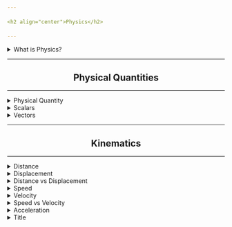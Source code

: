 ```yaml
---

<h2 align="center">Physics</h2>

---
```


<details>
<summary>What is Physics?</summary>
<br>

---

### Physics

The word **Physics** originates from the Greek word *physikḗ* (Physica), which means nature.  

> **Physics is the natural science that studies matter, its fundamental constituents, its motion, its behaviour through space and time and the related entities of energy and force. The main goal of physics is to understand how the universe behaves.**  

Simply put, it observes nature, represents it mathematically and concludes with the experiment.

<br>

<p align="center">

<img style="border: 2px solid cyan;" src="resources/physics-intro.jpg" alt="physics-intro" width=50%> 
---


[//]: # (using css is prohibited in github markdown)

</p>

</details>

---

<h2 align="center">Physical Quantities</h2>

---

<details>
<summary>Physical Quantity</summary>
<br>

---

### Physical Quantity

> Physical quantity is a physical property of a phenomenon, body or substance that can be quantified by measurement.  

A physical quantity can be expressed as the combination of a magnitude expressed by a number - usually a real number and a standard unit.

<br>

#### There are two types of physical quantities

<br>

1. Base Quantities

2. Derived Quantities

---

</details>

<details>
<summary>Scalars</summary>
<br>

---

### Scalar Quantity

> Physical quantities which have magnitude only and do not depend on direction are called Scalars.

<br>  

- Scalar quantities are usually represented by a real number(magnitude) and a unit with its symbol.
- The Scalars can be compared only when they have same physical dimension(units).
- Operations with scalars such as addition, subtraction, multiplication and division follow the basic rules of elementry algebra.

<br>  

**Mass, speed, distance, volume** and **temperature** are some examples of scalars.  

---

</details>

<details>
<summary>Vectors</summary>
<br>

---

### Vector Quantity

> Physical quantities that possess both magnitude and direction and whose operations obey the axioms of vector space are known as vectors.  

<br>

- Vectors are written in capital letters A, B, C with an arrow above them which represents their  direction.
- The magnitude of vectors are denoted by |A|, |B|, |C| or are simply written in _italic_.

<br>

**Velocity, acceleration, displacement, force and momentum are some examples of vectors.**

---

</details>

---

<h2 align="center">Kinematics</h2>

---

<details>
<summary>Distance</summary>
<br>

---

### Distance [s]

> Distance is defined as **the magnitude or amount of space between two points, without any regard to direction. We can define distance as to how much ground an object has covered despite its starting or ending point.**

Note that the distance between two positions is not the same as the distance traveled between them. Distance traveled is the total length of the path traveled between two positions.

Distance is a scalar quantity as it only depends upon the magnitude and not the direction. Distance has no direction and, thus, no sign. For example, the distance a man walks is 2.0 meter. The distance the airplane passenger walks is 4.0 meter.


- Distance is scalar
- The SI Unit of distance is meter(m).
- Dimension = ""

> **d** = **√ (x<sub>2</sub>** - **x<sub>1</sub>)<sup>2</sup>** + **(y<sub>2</sub>** - **y<sub>1</sub>)**<sup>2</sup>

- **d** = distance
- **(x<sub>1</sub>** - **y<sub>1</sub>)** = coordinates of the first point
- **(x<sub>2</sub>** - **y<sub>2</sub>)** = coordinates of the second point

---

<details>
<summary>Distance Traveled</summary>
<br>

---

### Distance Traveled

> The total length of the path traveled between two positions.

It is important to note that the distance traveled, however, can be greater than the magnitude of the displacement (by magnitude, we mean just the size of the displacement without regard to its direction; that is, just a number with a unit). For example, the professor could pace back and forth many times, perhaps walking a distance of 150 meter during a lecture, yet still end up only 2.0 meter to the right of her starting point. In this case her displacement would be +2.0 meter, the magnitude of her displacement would be 2.0 m, but the distance she traveled would be 150 meter.

---

</details>

---

</details>




<details>
<summary>Displacement</summary>
<br>

---

### Displacement [s]

> The change of position of a body in a particular direction is called its displacement. It is the shortest distance between two points with regard of direction.

By definition it is a vector quantity. If a body moves from a position A to another position B, we can represent its displacement by drawing a line from A to B. The direction of displacement can be shown by puttin an arrow head at B, which indicates the direction of displacement.

Displacement **Δx** is the change in position of an object. In symbols, displacement **Δx** is defined to be  

> **Δx** = **x<sub>f</sub>** - **x<sub>i</sub>**

- <b>Δx</b> is the symbol used to represent displacement. The Greek letter **Δ**(delta) always means “change in” whatever quantity follows it.
- <b>x<sub>f</sub></b> refers to the value of the final position
- <b>x<sub>i</sub></b> refers to the value of the initial position

<br>

Displacement is a vector. This means it has a direction as well as a magnitude and is represented visually as an arrow that points from the initial position to the final position.

- Displacement is a vector quantity.
- The SI Unit of displacement is meter(m).
- Dimension = ""

---

</details>


<details>
<summary>Distance vs Displacement</summary>
<br>

---

Distance | Displacement
--|--
The complete length of the path between any two points is called distance. | Displacement is the direct length between any two points when measured along the minimum path between them.
Distance is a scalar quantity as it only depends upon the magnitude and not the direction. | Displacement is a vector quantity as it depends upon both magnitude and direction.
Distance can only have positive values. | Displacement can be positive, negative and even zero.

---

</details>

<details>
<summary>Speed</summary>
<br>

---

### Speed

> The rate of change of position of an object with respect to time. Speed refers to how fast an object is moving.

Speed is measured as the ratio of distance to the time in which the distance was covered. It is a scalar quantity so it tells us only the magnitude and does not specify direction.

Thus, if you travel 12 miles in 3 hours, the average speed is 4 miles per hour (mi/hr or mph)

- Speed is a scalar quantity
- The SI Unit of speed is meters per second(m/s)
- Other common units of speed are kilometers per hour(km/h) and miles per hour(mph or mi/h)
- Dimension = **M<sup>0</sup>L<sup>1</sup>T<sup>-1</sup>**

#### Formula

The formula of speed is:

> **Speed** = **Distance** / **Time**
> **s** = **d** / **t**  

Where _**s**_ is the speed in meters per second (_**ms<sup>-1</sup>**_  / **_m/s_**), **d** is the distance traveled in meters(_**m**_) and **_t_** is the time taken in seconds(_**s**_).

<details>
<summary>Types of Speed</summary>
<br>

---

**Uniform speed**: Whenever an item travels the same distance in equivalent time intervals, it is said to be moving at a uniform pace.  

**Variable speed**: Whenever an item travels a varied distance at equivalent time intervals, it is said to be moving at a variable speed.  

**Average speed**: It is defined as uniform speed, which is represented by the proportion of an entity's total distance traveled versus time taken. Average speed is the distance traveled divided by the time interval.   

**Instantaneous speed**: The speed of an item at any point in time has been referred to as instantaneous speed.

---

</details>

---

</details>

<details>
<summary>Velocity</summary>
<br>

---

### Velocity [v]


> Velocity is defined as **The rate of change of an object's position with respect to a frame of reference and time in particular direction.**

_OR_

> The rate of change of displacement of a body in a particular direction with respect to time.

Velocity is basically speeding in a specific direction. It is a vector quantity, which means we need both magnitude (speed) and direction to define velocity.

- It is a vector quantity
- It is denoted by **v**  
- The SI Unit of velocity is meter per second(**m/s** or **ms-1**)
- The dimension of velocity are LT<sup>-1</sup> or M<sup>0</sup>L<sup>1</sup>T<sup>-1</sup>


#### Formula

> **Velocity** = **Displacement** / **Time**  
> **v** = **d** / **t**  

Velocity is vector and speed is scalar and thus velocity has a direction but speed does not.  
So essentially, Speed + Direction = Velocity.   


<details>
<summary>Types of Velocity</summary>
<br>

---

<details>
<summary>Average Velocity</summary>
<br>

---

#### Average Velocity

> Average velocity is defined as the change in position or average total displacement (**∆x**) of an object over time.

_OR_

> Average velocity is defined as the change in position or displacement (**∆x**) of an object divided by the time intervals (**∆t**) in which the displacement occurs.

The average velocity can be positive or negative depending upon the sign of the displacement. The SI unit of average velocity is meters per second (m/s or ms<sup>-1</sup>). It is a vector quantity.

To calculate the average velocity, we need to divide the total displacement by the total time elapsed as follows:

> Average Velocity = Total Displacement / Time Interval  
> **v** = **∆x** / **∆t** = **x<sub>f</sub>** - **x<sub>i</sub>** / **t<sub>f</sub>** - **t<sub>i</sub>**

Where v is the average velocity, **Δx** is the displacement, **Δt** is the total time, **x<sub>f</sub>** and **x<sub>i</sub>** are the initial and final positions, **t<sub>f</sub>** and **t<sub>i</sub>** are the starting and ending times.

If the starting time is zero, then the formula becomes:

> **v** = **∆x** / **t**

---
</details>


<details>
<summary>Instantaneous Velocity</summary>
<br>

---

#### Instantaneous Velocity

> The velocity of an object under motion at a specific point of time is called instantaneous velocity.

#### Formula

> **V<sub>int</sub>** = _Limit<sub>Δt→0</sub>_ **Δx** / **Δt** = **dx** / **dt**  

Where **V<sub>int</sub>** is the instantaneous velocity of the body, **Δt** the small-time interval, **x** the displacement variable, **t** the time and **Limit<sub>Δt→0</sub>** shows that the time is very small that both **Δx** and **Δt** approach to zero.

---
</details>

<details>
<summary>Uniform Velocity</summary>
<br>

---

#### Uniform Velocity

> When a body moves equal displacement in equal interval of time in a specified direction then the velocity is known as uniform velocity.

when your velocity is constant, we simply say ‘you are moving at uniform velocity’.
If we draw a graph between time and displacement, then for uniform velocity we obtain a straight line.

Whenever the average and instantaneous velocities are equal, the body is said to have a uniform velocity.
That is, a body is said to have uniform velocity if it travels equal distances in equal intervals of time in a given direction however the small interval may be.  

#### Examples

- Movement of hands of a watch
- Pendulum of clock
- The rotation of the Moon around the earth


---
</details>

<details>
<summary>Non-Uniform Velocity</summary>
<br>

---

#### Variable Velocity or Non-Uniform Velocity

> Velocity of a body is said to be variable or non-uniform if it does not travels equal distance in equal interval of time.

If we draw a graph between time and displacement then for uniform velocity we obtain a non-straight line or curves.

If the direction of motion changes, it is said to be moving with a non-uniform or variable velocity. e.g. a revolving fan at a constant speed has variable velocity.

---
</details>


<details>
<summary>Initial and Final Velocity</summary>
<br>

---

#### Initial Velocity [u]

> Initial velocity is the velocity of an object just before a change in speed or acceleration

#### Final Velocity [v]

> Final velocity is the velocity which the body has at the end of the given time period.

In general, the starting and ending velocity will be equal when the average acceleration is equal to zero.

---
</details>

---
</details>

---

</details>

<details>
<summary>Speed vs Velocity</summary>
<br>

---

#### Speed vs Velocity

Speed and velocity can be a little confusing for most of us. Well, the difference between speed and velocity is that speed gives us an idea of how fast an object is moving whereas velocity not only tells us its speed but also tells us the direction the body is moving in. We can define speed as a function of distance traveled whereas velocity is a function of displacement. Instantaneous velocity is the velocity of a body at any given time. Average velocity is the total displacement by total time and is given by **v** = **∆x**/**∆t** where **∆x** is the total displacement of the body and **∆t** is the time. Average velocity is always less than or equal to that of average speed; this is because displacement can never be higher than the distance traveled but the distance traveled can be higher than that of displacement.


Speed | Velocity
--|--
Speed is the quantitative measure of how quickly something is moving. | Velocity defines the direction of the movement of the body or the object.
Speed is primarily a scalar quantity | Velocity is essentially a vector quantity
It is the rate of change of distance | It is the rate of change of displacement
Speed of an object moving can never be negative | The velocity of a moving object can be negative or zero.
Speed is a prime indicator of the rapidity of the object. | Velocity is the prime indicator of the position as well as the rapidity of the object.
It can be defined as the distance covered by an object in unit time. | Velocity can be defined as the displacement of the object in unit time.


---
</details>


<details>
<summary>Acceleration</summary>
<br>

---

### Acceleration

> The rate of change of velocity over time is called acceleration.

If there is a change in magnitude or the direction in the velocity of a body the body is said to be accelerating. By definition acceleration is a vector quantity.

#### Formula

> **Acceleration** = **Change in Velocity** / **Time**  
> **a** = **v<sub>f</sub>** - **v<sub>i</sub>** / **t**

- The SI Unit of acceleration is _ms<sup>2</sup>_
- Dimension = LT<sup>-2</sup> or M<sup>0</sup>L<sup>1</sup>T<sup>-2</sup>

If the velocity is decreasing the acceleration is negative. The negative acceleration is also known as retardation or deceleration.


<details>
<summary>Types of Acceleration</summary>
<br>

---

<details>
<summary>Uniform Acceleration</summary>
<br>

---

#### Uniform Acceleration

> If an object's speed (velocity) is increasing at a constant rate then we say it has uniform acceleration. The rate of acceleration is constant.

Uniform acceleration means covering equal distances at equal interval of time.
If we draw a graph between time and velocity then for uniform acceleration we obtain a straight line

The motion of a freely falling body under gravity is an example of an uniformly accelerated motion.


---
</details>

<details>
<summary>Non-Uniform Acceleration</summary>
<br>

---

#### Variable or Non-Uniform Acceleration

> Acceleration of a body is said to be variable if a body does not produce equal change in velocity in equal interval of time.

If a car speeds up then slows down then speeds up it is underogoing uniform acceleration.

---

</details>


<details>
<summary>Instantaneous Acceleration</summary>
<br>

---

#### Instantaneous Acceleration

> The acceleration of a body at any instant of time is called instantaneous acceleration.  


> **a**_<sub>ins</sub>_ = _Limit<sub>Δt→0</sub>_ **Δv** / **Δt** = **dv** / **dt**  

Where **a**_<sub>ins</sub>_ is the instantaneous acceleration of the body, **Δv** the small-time interval, **t** the time and _Limit<sub>Δt→0</sub>_ shows that the time is very small that both **Δv** and **Δt** approach to zero.

---

</details>

<details>
<summary>Positive and Negative Acceleration</summary>
<br>

---

#### Positive and Negative Acceleration

> If the velocity of a body is increasing, then its acceleration is positive.

> If the velocity of a body is decreasing, then its acceleration is negative. The negative acceleration is also called retardation or deceleration.

---

</details>

---

</details>

---

</details>










<details>
<summary>Title</summary>
<br>

---

Something here

---

</details>